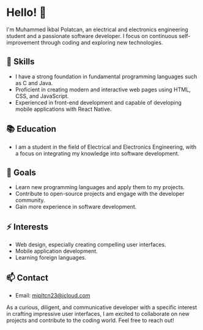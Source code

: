 # Hello! 👋

I'm Muhammed İkbal Polatcan, an electrical and electronics engineering student and a passionate software developer. I focus on continuous self-improvement through coding and exploring new technologies.

## 🚀 Skills

- I have a strong foundation in fundamental programming languages such as C and Java.
- Proficient in creating modern and interactive web pages using HTML, CSS, and JavaScript.
- Experienced in front-end development and capable of developing mobile applications with React Native.

## 📚 Education

- I am a student in the field of Electrical and Electronics Engineering, with a focus on integrating my knowledge into software development.

## 🌱 Goals

- Learn new programming languages and apply them to my projects.
- Contribute to open-source projects and engage with the developer community.
- Gain more experience in software development.

## ⚡ Interests

- Web design, especially creating compelling user interfaces.
- Mobile application development.
- Learning foreign languages.

## 📫 Contact

- Email: [mipltcn23@icloud.com](mailto:mipltcn23@icloud.com)

As a curious, diligent, and communicative developer with a specific interest in crafting impressive user interfaces, I am excited to collaborate on new projects and contribute to the coding world. Feel free to reach out!
